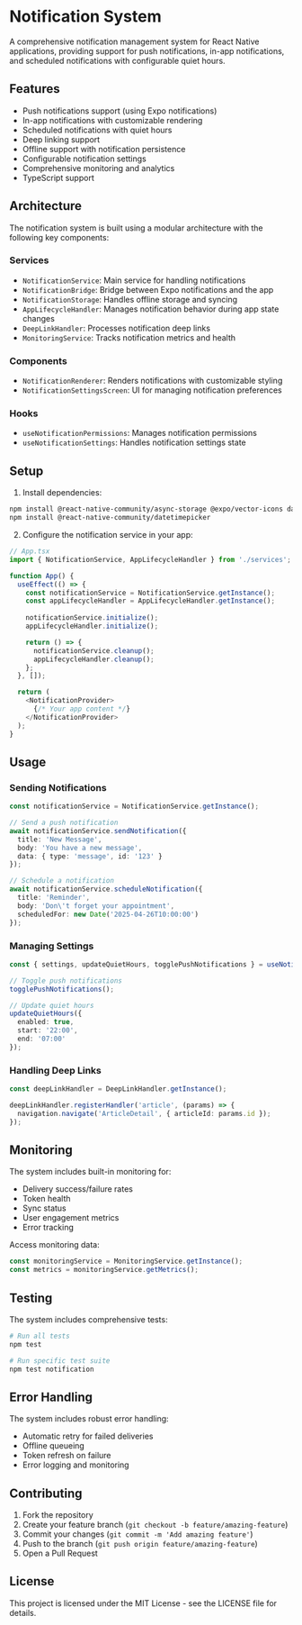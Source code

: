 # Notification System

A comprehensive notification management system for React Native applications, providing support for push notifications, in-app notifications, and scheduled notifications with configurable quiet hours.

## Features

- Push notifications support (using Expo notifications)
- In-app notifications with customizable rendering
- Scheduled notifications with quiet hours
- Deep linking support
- Offline support with notification persistence
- Configurable notification settings
- Comprehensive monitoring and analytics
- TypeScript support

## Architecture

The notification system is built using a modular architecture with the following key components:

### Services

- `NotificationService`: Main service for handling notifications
- `NotificationBridge`: Bridge between Expo notifications and the app
- `NotificationStorage`: Handles offline storage and syncing
- `AppLifecycleHandler`: Manages notification behavior during app state changes
- `DeepLinkHandler`: Processes notification deep links
- `MonitoringService`: Tracks notification metrics and health

### Components

- `NotificationRenderer`: Renders notifications with customizable styling
- `NotificationSettingsScreen`: UI for managing notification preferences

### Hooks

- `useNotificationPermissions`: Manages notification permissions
- `useNotificationSettings`: Handles notification settings state

## Setup

1. Install dependencies:

```bash
npm install @react-native-community/async-storage @expo/vector-icons date-fns
npm install @react-native-community/datetimepicker
```

2. Configure the notification service in your app:

```typescript
// App.tsx
import { NotificationService, AppLifecycleHandler } from './services';

function App() {
  useEffect(() => {
    const notificationService = NotificationService.getInstance();
    const appLifecycleHandler = AppLifecycleHandler.getInstance();
    
    notificationService.initialize();
    appLifecycleHandler.initialize();

    return () => {
      notificationService.cleanup();
      appLifecycleHandler.cleanup();
    };
  }, []);

  return (
    <NotificationProvider>
      {/* Your app content */}
    </NotificationProvider>
  );
}
```

## Usage

### Sending Notifications

```typescript
const notificationService = NotificationService.getInstance();

// Send a push notification
await notificationService.sendNotification({
  title: 'New Message',
  body: 'You have a new message',
  data: { type: 'message', id: '123' }
});

// Schedule a notification
await notificationService.scheduleNotification({
  title: 'Reminder',
  body: 'Don\'t forget your appointment',
  scheduledFor: new Date('2025-04-26T10:00:00')
});
```

### Managing Settings

```typescript
const { settings, updateQuietHours, togglePushNotifications } = useNotificationSettings();

// Toggle push notifications
togglePushNotifications();

// Update quiet hours
updateQuietHours({
  enabled: true,
  start: '22:00',
  end: '07:00'
});
```

### Handling Deep Links

```typescript
const deepLinkHandler = DeepLinkHandler.getInstance();

deepLinkHandler.registerHandler('article', (params) => {
  navigation.navigate('ArticleDetail', { articleId: params.id });
});
```

## Monitoring

The system includes built-in monitoring for:

- Delivery success/failure rates
- Token health
- Sync status
- User engagement metrics
- Error tracking

Access monitoring data:

```typescript
const monitoringService = MonitoringService.getInstance();
const metrics = monitoringService.getMetrics();
```

## Testing

The system includes comprehensive tests:

```bash
# Run all tests
npm test

# Run specific test suite
npm test notification
```

## Error Handling

The system includes robust error handling:

- Automatic retry for failed deliveries
- Offline queueing
- Token refresh on failure
- Error logging and monitoring

## Contributing

1. Fork the repository
2. Create your feature branch (`git checkout -b feature/amazing-feature`)
3. Commit your changes (`git commit -m 'Add amazing feature'`)
4. Push to the branch (`git push origin feature/amazing-feature`)
5. Open a Pull Request

## License

This project is licensed under the MIT License - see the LICENSE file for details.
